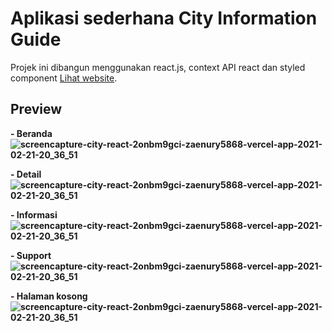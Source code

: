 # Aplikasi sederhana City Information Guide

Projek ini dibangun menggunakan react.js, context API react dan styled component [Lihat website](https://city-react-2onbm9gci-zaenury5868.vercel.app/).

## Preview

<b>- Beranda<b>
  ![screencapture-city-react-2onbm9gci-zaenury5868-vercel-app-2021-02-21-20_36_51](https://user-images.githubusercontent.com/59305121/108627437-2cbead00-7488-11eb-8203-5ceecec32305.png)

<b>- Detail<b>
 ![screencapture-city-react-2onbm9gci-zaenury5868-vercel-app-2021-02-21-20_36_51](https://user-images.githubusercontent.com/59305121/108627528-a9518b80-7488-11eb-973a-78edbfe2588f.png)
  
<b>- Informasi<b>
  ![screencapture-city-react-2onbm9gci-zaenury5868-vercel-app-2021-02-21-20_36_51](https://user-images.githubusercontent.com/59305121/108627556-d43bdf80-7488-11eb-82fc-0a841c5ae0d1.png)
  
<b>- Support<b>
  ![screencapture-city-react-2onbm9gci-zaenury5868-vercel-app-2021-02-21-20_36_51](https://user-images.githubusercontent.com/59305121/108627585-03525100-7489-11eb-8bc8-a282ea372990.png)
  
<b>- Halaman kosong<b>
  ![screencapture-city-react-2onbm9gci-zaenury5868-vercel-app-2021-02-21-20_36_51](https://user-images.githubusercontent.com/59305121/108627633-37c60d00-7489-11eb-8a14-0bfac3e0413b.png)



